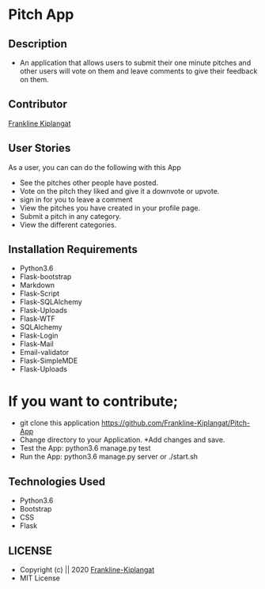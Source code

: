# Pitch App
## Description
*  An application that allows users to submit their one minute pitches and other users will vote on them and leave comments to give their feedback on them.

## Contributor
[Frankline Kiplangat](https://github.com/Frankline-Kiplangat)

## User Stories
As a user, you can can do the following with this App
* See the pitches other people have posted.
* Vote on the pitch they liked and give it a downvote or upvote.
* sign in for you to leave a comment
* View the pitches you have created in your profile page.
* Submit a pitch in any category.
* View the different categories.

## Installation Requirements
* Python3.6
* Flask-bootstrap
* Markdown
* Flask-Script
* Flask-SQLAlchemy
* Flask-Uploads
* Flask-WTF
* SQLAlchemy
* Flask-Login
* Flask-Mail
* Email-validator
* Flask-SimpleMDE
* Flask-Uploads


# If you want to contribute;
* git clone this application  https://github.com/Frankline-Kiplangat/Pitch-App
* Change directory to your Application.
*Add changes and save.  
 * Test the App:
    python3.6 manage.py test
* Run the App:
    python3.6 manage.py server or ./start.sh

## Technologies Used
* Python3.6
* Bootstrap
* CSS
* Flask


## LICENSE
* Copyright (c) || 2020 [Frankline-Kiplangat](https://github.com/Frankline-Kiplangat)
* MIT License


